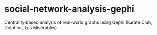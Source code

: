 # social-network-analysis-gephi
Centrality-based analysis of real-world graphs using Gephi (Karate Club, Dolphins, Les Misérables)
